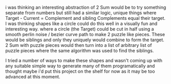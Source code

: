 i was thinking an interesting abstraction of 2 Sum would be to try something separate from numbers but still had a similar logic, unique things where Target - Current = Complement and sibling Complements equal their target. I was thinking shapes like a circle could do this well in a visually fun and interesting way. where a circle (the Target) could be cut in half using a smooth perlin noise / bezier curve path to make 2 puzzle like pieces. These would be siblings and only they uniquely would combine to form the target. 2 Sum with puzzle pieces would then turn into a list of arbitrary list of puzzle pieces where the same algorithm was used to find the siblings. 

I tried a number of ways to make these shapes and wasn't coming up with any suitable simple way to generate many of them programatically and thought maybe i'd put this project on the shelf for now as it may be too advanced at this moment.